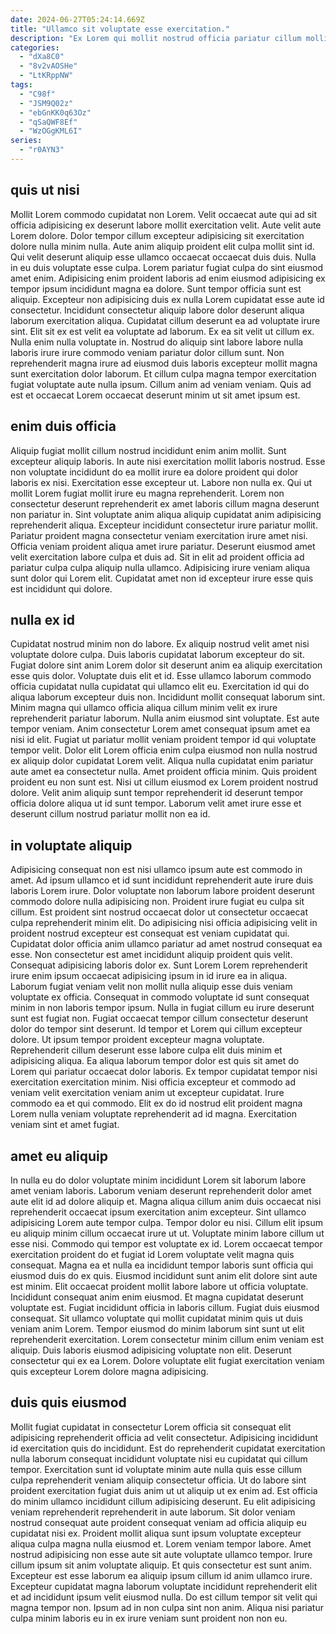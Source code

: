 ```yaml
---
date: 2024-06-27T05:24:14.669Z
title: "Ullamco sit voluptate esse exercitation."
description: "Ex Lorem qui mollit nostrud officia pariatur cillum mollit. Dolore adipisicing sint occaecat."
categories:
  - "dXa8C0"
  - "8v2vAOSHe"
  - "LtKRppNW"
tags:
  - "C98f"
  - "JSM9Q02z"
  - "ebGnKK0q63Oz"
  - "qSaQWF8Ef"
  - "WzOGgKML6I"
series:
  - "r0AYN3"
---
```



## quis ut nisi

Mollit Lorem commodo cupidatat non Lorem. Velit occaecat aute qui ad sit officia adipisicing ex deserunt labore mollit exercitation velit. Aute velit aute Lorem dolore. Dolor tempor cillum excepteur adipisicing sit exercitation dolore nulla minim nulla. Aute anim aliquip proident elit culpa mollit sint id. Qui velit deserunt aliquip esse ullamco occaecat occaecat duis duis. Nulla in eu duis voluptate esse culpa. Lorem pariatur fugiat culpa do sint eiusmod amet enim.
Adipisicing enim proident laboris ad enim eiusmod adipisicing ex tempor ipsum incididunt magna ea dolore. Sunt tempor officia sunt est aliquip. Excepteur non adipisicing duis ex nulla Lorem cupidatat esse aute id consectetur. Incididunt consectetur aliquip labore dolor deserunt aliqua laborum exercitation aliqua. Cupidatat cillum deserunt ea ad voluptate irure sint. Elit sit ex est velit ea voluptate ad laborum. Ex ea sit velit ut cillum ex.
Nulla enim nulla voluptate in. Nostrud do aliquip sint labore labore nulla laboris irure irure commodo veniam pariatur dolor cillum sunt. Non reprehenderit magna irure ad eiusmod duis laboris excepteur mollit magna sunt exercitation dolor laborum. Et cillum culpa magna tempor exercitation fugiat voluptate aute nulla ipsum. Cillum anim ad veniam veniam. Quis ad est et occaecat Lorem occaecat deserunt minim ut sit amet ipsum est.

## enim duis officia

Aliquip fugiat mollit cillum nostrud incididunt enim anim mollit. Sunt excepteur aliquip laboris. In aute nisi exercitation mollit laboris nostrud. Esse non voluptate incididunt do ea mollit irure ea dolore proident qui dolor laboris ex nisi. Exercitation esse excepteur ut.
Labore non nulla ex. Qui ut mollit Lorem fugiat mollit irure eu magna reprehenderit. Lorem non consectetur deserunt reprehenderit ex amet laboris cillum magna deserunt non pariatur in. Sint voluptate anim aliqua aliquip cupidatat anim adipisicing reprehenderit aliqua. Excepteur incididunt consectetur irure pariatur mollit. Pariatur proident magna consectetur veniam exercitation irure amet nisi.
Officia veniam proident aliqua amet irure pariatur. Deserunt eiusmod amet velit exercitation labore culpa et duis ad. Sit in elit ad proident officia ad pariatur culpa culpa aliquip nulla ullamco. Adipisicing irure veniam aliqua sunt dolor qui Lorem elit. Cupidatat amet non id excepteur irure esse quis est incididunt qui dolore.

## nulla ex id

Cupidatat nostrud minim non do labore. Ex aliquip nostrud velit amet nisi voluptate dolore culpa. Duis laboris cupidatat laborum excepteur do sit. Fugiat dolore sint anim Lorem dolor sit deserunt anim ea aliquip exercitation esse quis dolor.
Voluptate duis elit et id. Esse ullamco laborum commodo officia cupidatat nulla cupidatat qui ullamco elit eu. Exercitation id qui do aliqua laborum excepteur duis non. Incididunt mollit consequat laborum sint. Minim magna qui ullamco officia aliqua cillum minim velit ex irure reprehenderit pariatur laborum. Nulla anim eiusmod sint voluptate. Est aute tempor veniam. Anim consectetur Lorem amet consequat ipsum amet ea nisi id elit.
Fugiat ut pariatur mollit veniam proident tempor id qui voluptate tempor velit. Dolor elit Lorem officia enim culpa eiusmod non nulla nostrud ex aliquip dolor cupidatat Lorem velit. Aliqua nulla cupidatat enim pariatur aute amet ea consectetur nulla. Amet proident officia minim. Quis proident proident eu non sunt est. Nisi ut cillum eiusmod ex Lorem proident nostrud dolore. Velit anim aliquip sunt tempor reprehenderit id deserunt tempor officia dolore aliqua ut id sunt tempor. Laborum velit amet irure esse et deserunt cillum nostrud pariatur mollit non ea id.

## in voluptate aliquip

Adipisicing consequat non est nisi ullamco ipsum aute est commodo in amet. Ad ipsum ullamco et id sunt incididunt reprehenderit aute irure duis laboris Lorem irure. Dolor voluptate non laborum labore proident deserunt commodo dolore nulla adipisicing non. Proident irure fugiat eu culpa sit cillum. Est proident sint nostrud occaecat dolor ut consectetur occaecat culpa reprehenderit minim elit. Do adipisicing nisi officia adipisicing velit in proident nostrud excepteur est consequat est veniam cupidatat qui. Cupidatat dolor officia anim ullamco pariatur ad amet nostrud consequat ea esse. Non consectetur est amet incididunt aliquip proident quis velit.
Consequat adipisicing laboris dolor ex. Sunt Lorem Lorem reprehenderit irure enim ipsum occaecat adipisicing ipsum in id irure ea in aliqua. Laborum fugiat veniam velit non mollit nulla aliquip esse duis veniam voluptate ex officia. Consequat in commodo voluptate id sunt consequat minim in non laboris tempor ipsum. Nulla in fugiat cillum eu irure deserunt sunt est fugiat non. Fugiat occaecat tempor cillum consectetur deserunt dolor do tempor sint deserunt. Id tempor et Lorem qui cillum excepteur dolore. Ut ipsum tempor proident excepteur magna voluptate.
Reprehenderit cillum deserunt esse labore culpa elit duis minim et adipisicing aliqua. Ea aliqua laborum tempor dolor est quis sit amet do Lorem qui pariatur occaecat dolor laboris. Ex tempor cupidatat tempor nisi exercitation exercitation minim. Nisi officia excepteur et commodo ad veniam velit exercitation veniam anim ut excepteur cupidatat. Irure commodo ea et qui commodo. Elit ex do id nostrud elit proident magna Lorem nulla veniam voluptate reprehenderit ad id magna. Exercitation veniam sint et amet fugiat.

## amet eu aliquip

In nulla eu do dolor voluptate minim incididunt Lorem sit laborum labore amet veniam laboris. Laborum veniam deserunt reprehenderit dolor amet aute elit id ad dolore aliquip et. Magna aliqua cillum anim duis occaecat nisi reprehenderit occaecat ipsum exercitation anim excepteur. Sint ullamco adipisicing Lorem aute tempor culpa. Tempor dolor eu nisi. Cillum elit ipsum eu aliquip minim cillum occaecat irure ut ut. Voluptate minim labore cillum ut esse nisi. Commodo qui tempor est voluptate ex id.
Lorem occaecat tempor exercitation proident do et fugiat id Lorem voluptate velit magna quis consequat. Magna ea et nulla ea incididunt tempor laboris sunt officia qui eiusmod duis do ex quis. Eiusmod incididunt sunt anim elit dolore sint aute est minim. Elit occaecat proident mollit labore labore ut officia voluptate. Incididunt consequat anim enim eiusmod. Et magna cupidatat deserunt voluptate est. Fugiat incididunt officia in laboris cillum.
Fugiat duis eiusmod consequat. Sit ullamco voluptate qui mollit cupidatat minim quis ut duis veniam anim Lorem. Tempor eiusmod do minim laborum sint sunt ut elit reprehenderit exercitation. Lorem consectetur minim cillum enim veniam est aliquip. Duis laboris eiusmod adipisicing voluptate non elit. Deserunt consectetur qui ex ea Lorem. Dolore voluptate elit fugiat exercitation veniam quis excepteur Lorem dolore magna adipisicing.

## duis quis eiusmod

Mollit fugiat cupidatat in consectetur Lorem officia sit consequat elit adipisicing reprehenderit officia ad velit consectetur. Adipisicing incididunt id exercitation quis do incididunt. Est do reprehenderit cupidatat exercitation nulla laborum consequat incididunt voluptate nisi eu cupidatat qui cillum tempor. Exercitation sunt id voluptate minim aute nulla quis esse cillum culpa reprehenderit veniam aliquip consectetur officia. Ut do labore sint proident exercitation fugiat duis anim ut ut aliquip ut ex enim ad. Est officia do minim ullamco incididunt cillum adipisicing deserunt. Eu elit adipisicing veniam reprehenderit reprehenderit in aute laborum.
Sit dolor veniam nostrud consequat aute proident consequat veniam ad officia aliquip eu cupidatat nisi ex. Proident mollit aliqua sunt ipsum voluptate excepteur aliqua culpa magna nulla eiusmod et. Lorem veniam tempor labore. Amet nostrud adipisicing non esse aute sit aute voluptate ullamco tempor. Irure cillum ipsum sit anim voluptate aliquip. Et quis consectetur est sunt anim.
Excepteur est esse laborum ea aliquip ipsum cillum id anim ullamco irure. Excepteur cupidatat magna laborum voluptate incididunt reprehenderit elit et ad incididunt ipsum velit eiusmod nulla. Do est cillum tempor sit velit qui magna tempor non. Ipsum ad in non culpa sint non anim. Aliqua nisi pariatur culpa minim laboris eu in ex irure veniam sunt proident non non eu.

